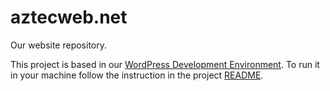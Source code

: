 # aztecweb.net

Our website repository.

This project is based in our [WordPress Development Environment](https://github.com/aztecweb/wp-dev-env). To run it in your machine follow the instruction in the project [README](https://github.com/aztecweb/wp-dev-env/blob/master/README.md).
